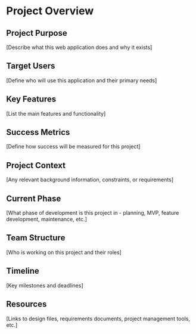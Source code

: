 # Project Overview

## Project Purpose
[Describe what this web application does and why it exists]

## Target Users
[Define who will use this application and their primary needs]

## Key Features
[List the main features and functionality]

## Success Metrics
[Define how success will be measured for this project]

## Project Context
[Any relevant background information, constraints, or requirements]

## Current Phase
[What phase of development is this project in - planning, MVP, feature development, maintenance, etc.]

## Team Structure
[Who is working on this project and their roles]

## Timeline
[Key milestones and deadlines]

## Resources
[Links to design files, requirements documents, project management tools, etc.]
